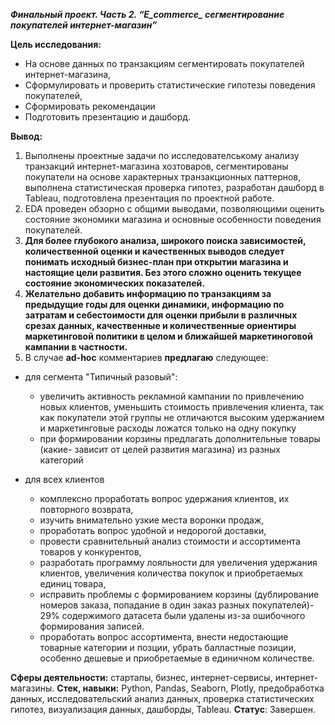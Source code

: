 ***Финальный проект. Часть 2.  “E_commerce_ сегментирование покупателей интернет-магазин”***
    
**Цель исследования:**  
- На основе данных по транзакциям сегментировать покупателей интернет-магазина, 
- Сформулировать и проверить статистические гипотезы поведения покупателей, 
- Сформировать рекомендации
- Подготовить презентацию и дашборд.
 

**Вывод:**  
1. Выполнены проектные задачи по исследователському анализу транзакций интернет-магазина хозтоваров, сегментированы покупатели на основе характерных транзакционных паттернов, выполнена статистическая проверка гипотез, разработан дашборд в Tableau, подготовлена презентация по проектной работе.  
2. EDA проведен обзорно с общими выводами, позволяющими оценить состояние экономики магазина и основные особенности поведения покупателей.    
3. **Для более глубокого анализа, широкого поиска зависимостей, количественной оценки и качественных выводов следует понимать исходный бизнес-план при открытии магазина и настоящие цели развития. Без этого сложно оценить текущее состояние экономических показателей.**
4. **Желательно добавить информацию по транзакциям за предыдущие годы для оценки динамики, информацию по затратам и себестоимости для оценки прибыли в различных срезах данных, качественные и количественные ориентиры маркетинговой политики в целом  и ближайшей маркетиноговой кампании в частности.**  
5. В случае **ad-hoc** комментариев **предлагаю** следующее:
 - для сегмента "Типичный разовый":
      - увеличить активность рекламной кампании по привлечению новых клиентов, уменьшить стоимость привлечения клиента, так как покупатели этой группы не отличаются высоким удержанием и маркетинговые расходы ложатся только на одну покупку
      - при формировании корзины предлагать дополнительные товары (какие- зависит от целей развития магазина) из разных категорий  
           
 - для всех клиентов 
     - комплексно проработать вопрос удержания клиентов, их повторного возврата,
     - изучить внимательно узкие места воронки продаж, 
     - проработать вопрос удобной и недорогой доставки,
     - провести сравнительный анализ стоимости и ассортимента товаров у конкурентов, 
     - разработать программу лояльности для увеличения удержания клиентов, увеличения количества покупок и приобретаемых единиц товара,
     - исправить проблемы с формированием корзины (дублирование номеров заказа,  попадание в один заказ разных покупателей)- 29% содержимого датасета были удалены из-за ошибочного формирования записей.
     - проработать вопрос ассортимента, внести недостающие товарные категории и позции, убрать балластные позиции, особенно дешевые и приобретаемые в единичном количестве.      	
    
**Сферы деятельности:**    стартапы, бизнес, интернет-сервисы, интернет-магазины.
**Стек, навыки:**   Python, Pandas, Seaborn, Plotly, предобработка данных, исследовательский анализ данных, проверка статистических гипотез, визуализация данных, дашборды, Tableau.
**Статус**: Завершен.
 


